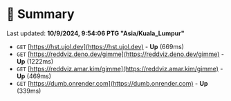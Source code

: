 # 📖 Summary
Last updated: **10/9/2024, 9:54:06 PTG "Asia/Kuala_Lumpur"**

- `GET` [https://hst.ujol.dev](https://hst.ujol.dev) - **Up** (669ms)
- `GET` [https://reddviz.deno.dev/gimme](https://reddviz.deno.dev/gimme) - **Up** (1222ms)
- `GET` [https://reddviz.amar.kim/gimme](https://reddviz.amar.kim/gimme) - **Up** (469ms)
- `GET` [https://dumb.onrender.com](https://dumb.onrender.com) - **Up** (339ms)
